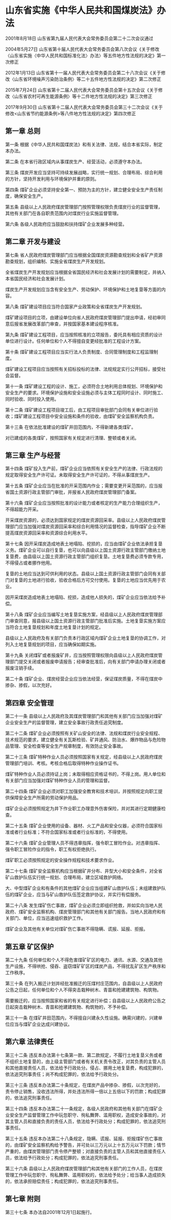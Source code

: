 # 山东省实施《中华人民共和国煤炭法》办法

2001年8月18日 山东省第九届人民代表大会常务委员会第二十二次会议通过

2004年5月27日 山东省第十届人民代表大会常务委员会第八次会议《关于修改〈山东省实施〈中华人民共和国标准化法〉办法〉等五件地方性法规的决定》第一次修正

2012年1月13日 山东省第十一届人民代表大会常务委员会第二十八次会议《关于修改〈山东省环境噪声污染防治条例〉等二十五件地方性法规的决定》第二次修正

2015年7月24日 山东省第十二届人民代表大会常务委员会第十五次会议《关于修改〈山东省农村可再生能源条例〉等十二件地方性法规的决定》第三次修正

2017年9月30日 山东省第十二届人民代表大会常务委员会第三十二次会议《关于修改<山东省节约能源条例>等八件地方性法规的决定》第四次修正



## 第一章  总则

第一条 根据《中华人民共和国煤炭法》和有关法律、法规，结合本省实际，制定本办法。

第二条 在本省行政区域内从事煤炭生产、经营活动，必须遵守本办法。

第三条 煤炭开发应当坚持可持续发展战略，实行统一规划、合理布局、综合利用的方针，坚持开发利用与环境保护并重的原则。

第四条 煤矿企业必须坚持安全第一、预防为主的方针，建立健全安全生产责任制度，确保安全生产。

第五条 县级以上人民政府煤炭管理部门按照管理权限负责煤炭行业的监督管理，其他有关部门在各自职责范围内对煤炭行业实施监督管理。

第六条 各级人民政府应当鼓励和扶持煤矿企业发展多种经营。

## 第二章  开发与建设

第七条 省人民政府煤炭管理部门应当根据全国煤炭资源勘查规划和全省矿产资源勘查规划，组织编制、实施全省煤炭生产开发规划。

全省煤炭生产开发规划应当根据全省国民经济和社会发展计划的需要制定，并纳入本省国民经济和社会发展计划。

煤炭生产开发规划应当含有安全生产、劳动保护、环境保护和土地复垦等方面的内容。

第八条 煤矿建设项目应当符合国家产业政策和全省煤炭生产开发规划。

煤矿建设项目的立项，由建设单位向省人民政府煤炭管理部门提出申请，经初审同意后报省发展改革部门审查，并按国家基本建设程序核准。

第九条 煤矿建设工程项目，应当按照核准的立项报告，委托具有相应资质的设计单位进行设计。任何单位和个人不得擅自变更经批准的工程设计方案。

第十条 煤矿建设工程项目应当实行法人负责制度、合同管理制度和工程监理制度。

煤矿建设工程项目应当按照有关招标投标的法律、法规规定实行公开招标，接受社会监督。

第十一条 煤矿建设工程的设计、施工，必须符合土地利用总体规划、环境保护和安全生产的要求。环境保护设施和安全设施必须与主体工程同时设计、同时施工、同时验收、同时投入使用。

第十二条 煤矿建设工程项目竣工后，由工程项目审批部门会同有关单位进行验收；煤矿建设工程项目中安全设施和条件的验收，由煤矿安全监察机构负责。

第十三条 在依法批准建设的煤矿井田范围内，不得新建各类煤矿。

对已建成的各类煤矿，按照国家有关规定进行清理、整顿或者关闭。

## 第三章  生产与经营

第十四条 煤矿投入生产前，煤矿企业应当依照有关安全生产的法律、行政法规的规定取得安全生产许可证。未取得安全生产许可证的，不得从事煤炭生产。

第十五条 煤矿企业应当在批准的开采范围内作业；需要变更开采范围的，应当报省国土资源行政主管部门审批，并报省人民政府煤炭管理部门备案。

第十六条 煤矿企业应当按照批准的设计能力或者核定的生产能力合理组织生产，不得超能力开采。

开采煤炭资源的，必须达到国家规定的煤炭资源回采率。县级以上人民政府煤炭管理部门应当加强对煤炭资源回采率和综合利用情况的监督检查，指导煤矿企业不断提高煤炭资源回采率和资源综合利用水平。

第十七条 因开采煤炭造成地表土地塌陷、挖损的，应当由煤矿企业依法承担复垦义务。煤矿企业可以自行复垦，也可以向县级以上国土资源行政主管部门缴纳土地复垦费，由县级以上国土资源行政主管部门组织复垦。土地复垦费必须专款专用，不得侵占或者挪作他用。

复垦的土地应当达到可供利用的状态。县级以上国土资源行政主管部门会同有关部门对复垦的土地进行验收，验收合格后方可交付使用。复垦的土地应当优先用于农业。

因开采煤炭造成地表土地塌陷、挖损，造成他人损失的，煤矿企业应当依法给予补偿。

第十八条 煤矿企业应当编写土地复垦实施方案，经县级以上人民政府煤炭管理部门审查同意，报县级以上国土资源行政主管部门批准后实施。土地复垦实施方案应当符合土地复垦规划和年度土地复垦计划的规定。

县级以上人民政府及有关部门负责本行政区域内煤矿企业土地复垦的协调工作，对列入土地复垦规划的项目，应当确保如期实施。

第十九条 关闭煤矿或者报废矿井，应当按照管理权限向县级以上人民政府煤炭管理部门提交关闭或者报废申请报告；经审查批准后，向有关部门申请办理关闭或者报废注销手续。

第二十条 煤矿企业、煤炭经营企业应当依法经营，保证煤炭质量，不得在煤炭中掺杂、掺假，以次充好。

## 第四章  安全管理

第二十一条 县级以上人民政府及其煤炭管理部门和其他有关部门应当加强对煤矿企业安全生产的监督管理，建立安全事故行政责任追究制度。

第二十二条 煤矿企业必须按照有关矿山安全的法律、法规和煤炭行业安全规程、技术规范的要求，建立健全有关瓦斯检验、矿井通风、防治水、爆炸物品与危险物品管理、安全检查等安全生产规章制度，有效防止安全事故。

第二十三条 煤矿特种作业人员必须按照国家有关规定，经县级以上人民政府煤炭管理部门培训、考核。考核合格后取得特种作业操作证书。

煤矿特种作业人员必须持证上岗；未取得相应资格证书的，不得上岗。用人单位和有关部门应当加强对煤矿特种作业人员的管理和监督。

第二十四条 煤矿企业必须对职工加强安全教育和技术培训，并按照规定向职工提供保障安全生产所需的劳动保护用品。

煤矿企业必须按照规定为井下作业职工办理意外伤害保险，并对其进行定期健康检查。

第二十五条 煤矿企业使用的设备、器材、火工产品和安全仪器，必须符合国家标准或者行业标准；不符合国家标准或者行业标准的，不得使用。

第二十六条 煤矿企业管理人员不得违章指挥，强令职工冒险作业。对违章指挥、强令职工冒险作业的指令，职工有权拒绝执行。

煤矿职工必须按照规定的安全操作规程和技术要求作业。

第二十七条 煤矿安全监察机构应当根据矿井分布、井型大小和安全条件，对全省矿山救护队伍实行统一规划、合理布局，建立区域救护网络。

大、中型煤矿企业和有条件的其他煤矿企业应当组建矿山救护队伍；未组建救护队伍的煤矿企业，应当与矿山救护队伍签定救护协议，并实行有偿服务。

第二十八条 发生煤矿伤亡事故，煤矿企业必须立即组织抢救，并如实向当地人民政府、煤矿安全监察机构、煤炭管理部门和其他有关部门报告。当地人民政府和有关部门、单位，应当迅速组织救护工作。

煤矿企业及其他有关单位对煤矿伤亡事故不得隐瞒、谎报、延报、拒报。

## 第五章  矿区保护

第二十九条 任何单位和个人不得危害煤矿矿区的电力、通讯、水源、交通及其他生产设施，不得哄抢、侵吞、盗窃煤矿矿区的煤炭产品，不得扰乱矿区生产秩序和工作秩序。

第三十条 在列入搬迁计划并经批准搬迁的压煤村庄范围内，自县级以上人民政府公告之日起，任何单位和个人不得突击栽种树木、青苗和抢建建筑物、构筑物。

需要搬迁的，应当按照国家和省的有关规定进行补偿；自县级以上人民政府公告之日起突击栽种树木、青苗和抢建建筑物、构筑物的，不予补偿。

第三十一条 在煤矿井田范围内，不得擅自兴建永久性设施。确需兴建的，兴建单位应当与煤矿企业达成兴建协议。

## 第六章  法律责任

第三十二条 违反本办法第十七条第一款、第二款规定，不履行土地复垦义务或者不组织土地复垦的，由上级主管部门或者有关机关责令改正，对其负责的主管人员和其他直接责任人员，依法给予行政处分。侵占、挪用土地复垦费，构成犯罪的，依法追究刑事责任；尚不构成犯罪的，依法给予行政处分。

第三十三条 违反本办法第二十条规定，在煤炭产品中掺杂、掺假，以次充好的，责令停止销售，没收违法所得，并处违法所得一倍以上五倍以下的罚款；构成犯罪的，依法追究刑事责任。

第三十四条 违反本办法第二十一条规定，各级人民政府和其他有关部门在煤矿企业安全生产监督管理工作中玩忽职守、徇私舞弊、滥用职权，造成安全事故的，对其主管人员和直接负责的责任人员，依法给予行政处分；构成犯罪的，依法追究刑事责任。

第三十五条 违反本办法第二十八条规定，隐瞒、谎报、延报、拒报煤矿伤亡事故的，由煤矿安全监察机构给予警告，并可处以三万元以上十五万元以下罚款；情节严重的，由煤炭管理部门责令停产整顿；对直接负责的主管人员和其他直接责任人员，依法给予行政处分；构成犯罪的，依法追究刑事责任。

第三十六条 县级以上人民政府煤炭管理部门和其他有关部门的工作人员，在煤炭管理工作中玩忽职守、徇私舞弊、滥用职权的，依法给予处分；给当事人造成损失的，依法承担赔偿责任；构成犯罪的，依法追究刑事责任。

## 第七章  附则

第三十七条 本办法自2001年12月1日起施行。
